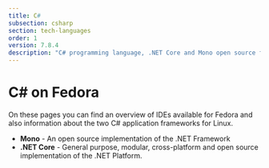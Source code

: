 ```yaml
---
title: C#
subsection: csharp
section: tech-languages
order: 1
version: 7.8.4
description: "C# programming language, .NET Core and Mono open source frameworks."
---
```


# C# on Fedora

On these pages you can find an overview of IDEs available for Fedora and also information about the two C# application frameworks for Linux.

* **Mono** - An open source implementation of the .NET Framework
* **.NET Core** - General purpose, modular, cross-platform and open source implementation of the .NET Platform.

